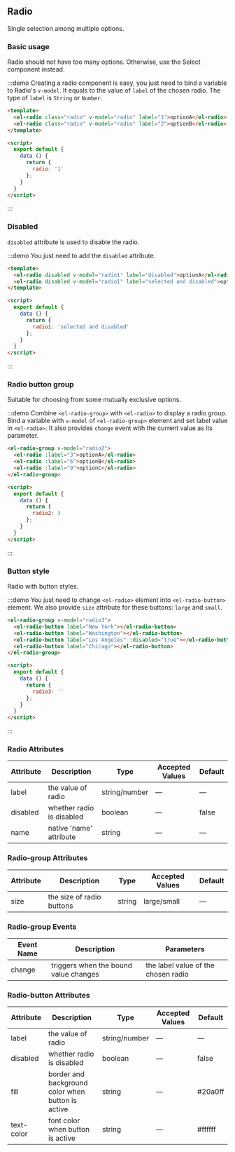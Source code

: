 <script>
  module.exports = {
    data() {
      return {
        radio: '1',
        radio1: 'selected and disabled',
        radio2: 3,
        radio3: ''
      };
    }
  };
</script>

## Radio

Single selection among multiple options.

### Basic usage

Radio should not have too many options. Otherwise, use the Select component instead.

:::demo Creating a radio component is easy, you just need to bind a variable to Radio's `v-model`. It equals to the value of `label` of the chosen radio. The type of `label` is `String` or `Number`.
```html
<template>
  <el-radio class="radio" v-model="radio" label="1">optionA</el-radio>
  <el-radio class="radio" v-model="radio" label="2">optionB</el-radio>
</template>

<script>
  export default {
    data () {
      return {
        radio: '1'
      };
    }
  }
</script>
```
:::

### Disabled

`disabled` attribute is used to disable the radio.

:::demo You just need to add the `disabled` attribute.
```html
<template>
  <el-radio disabled v-model="radio1" label="disabled">optionA</el-radio>
  <el-radio disabled v-model="radio1" label="selected and disabled">optionB</el-radio>
</template>

<script>
  export default {
    data () {
      return {
        radio1: 'selected and disabled'
      };
    }
  }
</script>
```
:::

### Radio button group

Suitable for choosing from some mutually exclusive options. 

:::demo Combine `<el-radio-group>` with `<el-radio>` to display a radio group. Bind a variable with `v-model` of `<el-radio-group>` element and set label value in `<el-radio>`. It also provides `change` event with the current value as its parameter.

```html
<el-radio-group v-model="radio2">
  <el-radio :label="3">optionA</el-radio>
  <el-radio :label="6">optionB</el-radio>
  <el-radio :label="9">optionC</el-radio>
</el-radio-group>

<script>
  export default {
    data () {
      return {
        radio2: 3
      };
    }
  }
</script>
```
:::

### Button style

Radio with button styles.

:::demo You just need to change `<el-radio>` element into `<el-radio-button>` element. We also provide `size` attribute for these buttons: `large` and `small`.
```html
<el-radio-group v-model="radio3">
  <el-radio-button label="New York"></el-radio-button>
  <el-radio-button label="Washington"></el-radio-button>
  <el-radio-button label="Los Angeles" :disabled="true"></el-radio-button>
  <el-radio-button label="Chicago"></el-radio-button>
</el-radio-group>

<script>
  export default {
    data () {
      return {
        radio3: ''
      };
    }
  }
</script>
```
:::

### Radio Attributes

 Attribute      | Description          | Type      | Accepted Values       | Default  
---- | ---- | ---- | ---- | ----
label | the value of radio | string/number | — | —
disabled | whether radio is disabled | boolean | — | false
name | native 'name' attribute | string    |      —         |     —   

### Radio-group Attributes

 Attribute      | Description          | Type      | Accepted Values       | Default  
---- | ---- | ---- | ---- | ----
size | the size of radio buttons | string | large/small | —

### Radio-group Events

| Event Name | Description | Parameters |
--- | --- | ---
change | triggers when the bound value changes | the label value of the chosen radio

### Radio-button Attributes

 Attribute      | Description          | Type      | Accepted Values       | Default  
---- | ---- | ---- | ---- | ----
label | the value of radio | string/number | — | —
disabled | whether radio is disabled | boolean | — | false
fill  | border and background color when button is active | string   | — | #20a0ff   |
text-color | font color when button is active | string   | — | #ffffff   |


